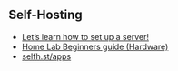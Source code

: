 ## Self-Hosting

- [Let’s learn how to set up a server!](https://self-hosting.compilade.net/)
- [Home Lab Beginners guide (Hardware)](https://linuxblog.io/home-lab-beginners-guide-hardware/)
- [selfh.st/apps](https://selfh.st/apps/)
